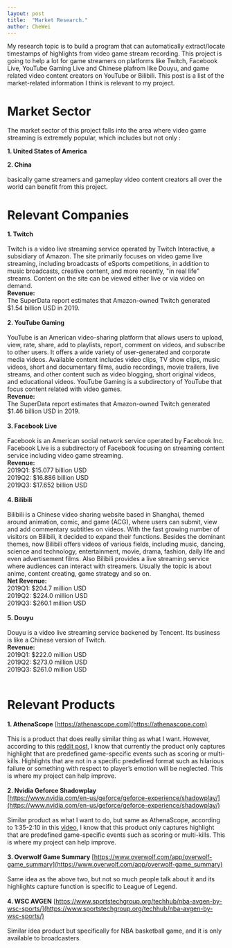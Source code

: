 ```yaml
---
layout: post
title:  "Market Research."
author: CheWei
---
```

My research topic is to build a program that can automatically extract/locate timestamps of highlights from video game stream recording.
This project is going to help a lot for game streamers on platforms like Twitch, Facebook Live, YouTube Gaming Live and Chinese plafrom like Douyu, and game related video content creators on YouTube or Bilibili.
This post is a list of the market-related information I think is relevant to my project.
# Market Sector
The market sector of this project falls into the area where video game streaming is extremely popular, which includes but not only :

**1. United States of America**

**2. China**
<br><br>
basically game streamers and gameplay video content creators all over the world can benefit from this project.
<br>

# Relevant Companies

**1. Twitch**<br><br>
Twitch is a video live streaming service operated by Twitch Interactive, a subsidiary of Amazon. The site primarily focuses on video game live streaming, including broadcasts of eSports competitions, in addition to music broadcasts, creative content, and more recently, "in real life" streams. Content on the site can be viewed either live or via video on demand.<br>
**Revenue:**<br>
The SuperData report estimates that Amazon-owned Twitch generated $1.54 billion USD in 2019.
<br><br>
**2. YouTube Gaming**<br><br>
YouTube is an American video-sharing platform that allows users to upload, view, rate, share, add to playlists, report, comment on videos, and subscribe to other users. It offers a wide variety of user-generated and corporate media videos. Available content includes video clips, TV show clips, music videos, short and documentary films, audio recordings, movie trailers, live streams, and other content such as video blogging, short original videos, and educational videos.
YouTube Gaming is a subdirectory of YouTube that focus content related with video games.<br>
**Revenue:**<br>
The SuperData report estimates that Amazon-owned Twitch generated $1.46 billion USD in 2019.
<br><br>
**3. Facebook Live**<br><br>
Facebook is an American social network service operated by Facebook Inc. Facebook Live is a subdirectory of Facebook focusing on streaming content service including video game streaming.<br>
**Revenue:**<br>
2019Q1: $15.077 billion USD<br>
2019Q2: $16.886 billion USD<br>
2019Q3: $17.652 billion USD<br>
<br>
**4. Bilibili**<br><br>
Bilibili is a Chinese video sharing website based in Shanghai, themed around animation, comic, and game (ACG), where users can submit, view and add commentary subtitles on videos. With the fast growing number of visitors on Bilibili, it decided to expand their functions. Besides the dominant themes, now Bilibili offers videos of various fields, including music, dancing, science and technology, entertainment, movie, drama, fashion, daily life and even advertisement films. Also Bilibili provides a live streaming service where audiences can interact with streamers. Usually the topic is about anime, content creating, game strategy and so on.<br>
**Net Revenue:**<br>
2019Q1: $204.7 million USD<br>
2019Q2: $224.0 million USD<br>
2019Q3: $260.1 million USD<br>
<br>
**5. Douyu**<br><br>
Douyu is a video live streaming service backened by Tencent. Its business is like a Chinese version of Twitch.<br>
**Revenue:**<br>
2019Q1: $222.0 million USD<br>
2019Q2: $273.0 million USD<br>
2019Q3: $261.0 million USD<br>
<br>

# Relevant Products

**1. AthenaScope**
[https://athenascope.com](https://athenascope.com)<br><br>
This is a product that does really similar thing as what I want. However, according to this [reddit post](https://www.reddit.com/r/Twitch/comments/awba2d/athenascope_using_ai_to_make_highlights_from_your/),
I know that currently the product only captures highlight that are predefined game-specific events such as scoring or multi-kills. Highlights that are not in a specific predefined format such as hilarious failure or something with respect to player’s emotion will be neglected. This is where my project can help improve.<br><br>
**2. Nvidia Geforce Shadowplay**<br>
[https://www.nvidia.com/en-us/geforce/geforce-experience/shadowplay/](https://www.nvidia.com/en-us/geforce/geforce-experience/shadowplay/)<br><br>
Similar product as what I want to do, but same as AthenaScope, according to 1:35-2:10 in this [video](https://www.youtube.com/watch?v=IqT-iavVRxE&t=95s),
I know that this product only captures highlight that are predefined game-specific events such as scoring or multi-kills. This is where my project can help improve.<br><br>
**3. Overwolf Game Summary**
[https://www.overwolf.com/app/overwolf-game_summary](https://www.overwolf.com/app/overwolf-game_summary)<br><br>
Same idea as the above two, but not so much people talk about it and its highlights capture function is specific to League of Legend.<br><br>
**4. WSC AVGEN**
[https://www.sportstechgroup.org/techhub/nba-avgen-by-wsc-sports/](https://www.sportstechgroup.org/techhub/nba-avgen-by-wsc-sports/)<br><br>
Similar idea product but specifically for NBA basketball game, and it is only available to broadcasters.<br><br>

